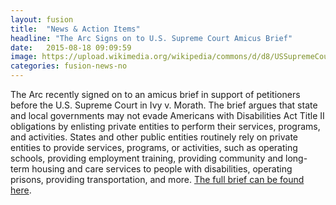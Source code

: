 ```yaml
---
layout: fusion
title:  "News & Action Items"
headline: "The Arc Signs on to U.S. Supreme Court Amicus Brief"
date:   2015-08-18 09:09:59
image: https://upload.wikimedia.org/wikipedia/commons/d/d8/USSupremeCourtWestFacade.JPG
categories: fusion-news-no
---
```

The Arc recently signed on to an amicus brief in support of petitioners before the U.S. Supreme Court in Ivy v. Morath. The brief argues that state and local governments may not evade Americans with Disabilities Act Title II obligations by enlisting private entities to perform their services, programs, and activities. States and other public entities routinely rely on private entities to provide services, programs, or activities, such as operating schools, providing employment training, providing community and long-term housing and care services to people with disabilities, operating prisons, providing transportation, and more. <a href="http://www.thearc.org/file/Ivy-v-Morath-Amicus-_-8-31-16.pdf">The full brief can be found here</a>.